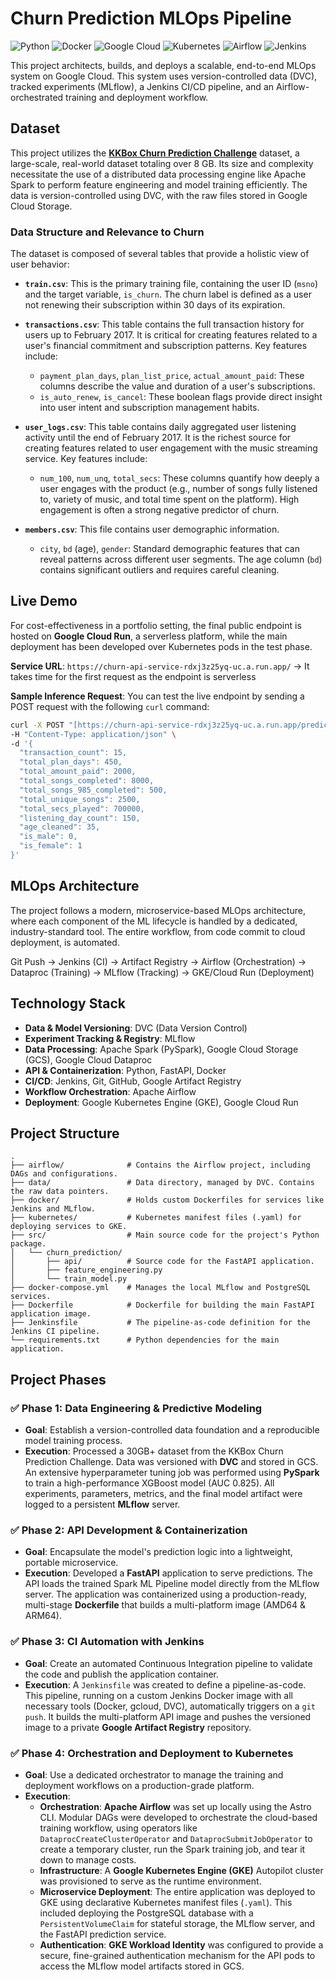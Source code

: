 # Churn Prediction MLOps Pipeline 

![Python](https://img.shields.io/badge/Python-3.10-blue)
![Docker](https://img.shields.io/badge/Docker-20.10-blue)
![Google Cloud](https://img.shields.io/badge/Google_Cloud-GCP-orange)
![Kubernetes](https://img.shields.io/badge/Kubernetes-GKE-blue)
![Airflow](https://img.shields.io/badge/Airflow-2.8-lightgrey)
![Jenkins](https://img.shields.io/badge/Jenkins-CI-red)

This project architects, builds, and deploys a scalable, end-to-end MLOps system on Google Cloud. This system uses version-controlled data (DVC), tracked experiments (MLflow), a Jenkins CI/CD pipeline, and an Airflow-orchestrated training and deployment workflow.

## Dataset

This project utilizes the [**KKBox Churn Prediction Challenge**](https://www.kaggle.com/c/kkbox-churn-prediction-challenge) dataset, a large-scale, real-world dataset totaling over 8 GB. Its size and complexity necessitate the use of a distributed data processing engine like Apache Spark to perform feature engineering and model training efficiently. The data is version-controlled using DVC, with the raw files stored in Google Cloud Storage.

### Data Structure and Relevance to Churn

The dataset is composed of several tables that provide a holistic view of user behavior:

* **`train.csv`**: This is the primary training file, containing the user ID (`msno`) and the target variable, `is_churn`. The churn label is defined as a user not renewing their subscription within 30 days of its expiration.

* **`transactions.csv`**: This table contains the full transaction history for users up to February 2017. It is critical for creating features related to a user's financial commitment and subscription patterns. Key features include:
    * `payment_plan_days`, `plan_list_price`, `actual_amount_paid`: These columns describe the value and duration of a user's subscriptions.
    * `is_auto_renew`, `is_cancel`: These boolean flags provide direct insight into user intent and subscription management habits.

* **`user_logs.csv`**: This table contains daily aggregated user listening activity until the end of February 2017. It is the richest source for creating features related to user engagement with the music streaming service. Key features include:
    * `num_100`, `num_unq`, `total_secs`: These columns quantify how deeply a user engages with the product (e.g., number of songs fully listened to, variety of music, and total time spent on the platform). High engagement is often a strong negative predictor of churn.

* **`members.csv`**: This file contains user demographic information.
    * `city`, `bd` (age), `gender`: Standard demographic features that can reveal patterns across different user segments. The age column (`bd`) contains significant outliers and requires careful cleaning.

## Live Demo

For cost-effectiveness in a portfolio setting, the final public endpoint is hosted on **Google Cloud Run**, a serverless platform, while the main deployment has been developed over Kubernetes pods in the test phase. 

**Service URL**: `https://churn-api-service-rdxj3z25yq-uc.a.run.app/` -> It takes time for the first request as the endpoint is serverless

**Sample Inference Request**:
You can test the live endpoint by sending a POST request with the following `curl` command:

```bash
curl -X POST "[https://churn-api-service-rdxj3z25yq-uc.a.run.app/predict](https://churn-api-service-rdxj3z25yq-uc.a.run.app/predict)" \
-H "Content-Type: application/json" \
-d '{
  "transaction_count": 15,
  "total_plan_days": 450,
  "total_amount_paid": 2000,
  "total_songs_completed": 8000,
  "total_songs_985_completed": 500,
  "total_unique_songs": 2500,
  "total_secs_played": 700000,
  "listening_day_count": 150,
  "age_cleaned": 35,
  "is_male": 0,
  "is_female": 1
}'
```

## MLOps Architecture

The project follows a modern, microservice-based MLOps architecture, where each component of the ML lifecycle is handled by a dedicated, industry-standard tool. The entire workflow, from code commit to cloud deployment, is automated.

Git Push -\> Jenkins (CI) -\> Artifact Registry -\> Airflow (Orchestration) -\> Dataproc (Training) -\> MLflow (Tracking) -\> GKE/Cloud Run (Deployment)

## Technology Stack

  * **Data & Model Versioning**: DVC (Data Version Control)
  * **Experiment Tracking & Registry**: MLflow
  * **Data Processing**: Apache Spark (PySpark), Google Cloud Storage (GCS), Google Cloud Dataproc
  * **API & Containerization**: Python, FastAPI, Docker
  * **CI/CD**: Jenkins, Git, GitHub, Google Artifact Registry
  * **Workflow Orchestration**: Apache Airflow
  * **Deployment**: Google Kubernetes Engine (GKE), Google Cloud Run

## Project Structure

```
.
├── airflow/              # Contains the Airflow project, including DAGs and configurations.
├── data/                 # Data directory, managed by DVC. Contains the raw data pointers.
├── docker/               # Holds custom Dockerfiles for services like Jenkins and MLflow.
├── kubernetes/           # Kubernetes manifest files (.yaml) for deploying services to GKE.
├── src/                  # Main source code for the project's Python package.
│   └── churn_prediction/
│       ├── api/          # Source code for the FastAPI application.
│       ├── feature_engineering.py
│       └── train_model.py
├── docker-compose.yml    # Manages the local MLflow and PostgreSQL services.
├── Dockerfile            # Dockerfile for building the main FastAPI application image.
├── Jenkinsfile           # The pipeline-as-code definition for the Jenkins CI pipeline.
└── requirements.txt      # Python dependencies for the main application.
```

## Project Phases

### ✅ Phase 1: Data Engineering & Predictive Modeling

  * **Goal**: Establish a version-controlled data foundation and a reproducible model training process.
  * **Execution**: Processed a 30GB+ dataset from the KKBox Churn Prediction Challenge. Data was versioned with **DVC** and stored in GCS. An extensive hyperparameter tuning job was performed using **PySpark** to train a high-performance XGBoost model (AUC 0.825). All experiments, parameters, metrics, and the final model artifact were logged to a persistent **MLflow** server.

### ✅ Phase 2: API Development & Containerization

  * **Goal**: Encapsulate the model's prediction logic into a lightweight, portable microservice.
  * **Execution**: Developed a **FastAPI** application to serve predictions. The API loads the trained Spark ML Pipeline model directly from the MLflow server. The application was containerized using a production-ready, multi-stage **Dockerfile** that builds a multi-platform image (AMD64 & ARM64).

### ✅ Phase 3: CI Automation with Jenkins

  * **Goal**: Create an automated Continuous Integration pipeline to validate the code and publish the application container.
  * **Execution**: A `Jenkinsfile` was created to define a pipeline-as-code. This pipeline, running on a custom Jenkins Docker image with all necessary tools (Docker, gcloud, DVC), automatically triggers on a `git push`. It builds the multi-platform API image and pushes the versioned image to a private **Google Artifact Registry** repository.

### ✅ Phase 4: Orchestration and Deployment to Kubernetes

  * **Goal**: Use a dedicated orchestrator to manage the training and deployment workflows on a production-grade platform.
  * **Execution**:
      * **Orchestration**: **Apache Airflow** was set up locally using the Astro CLI. Modular DAGs were developed to orchestrate the cloud-based training workflow, using operators like `DataprocCreateClusterOperator` and `DataprocSubmitJobOperator` to create a temporary cluster, run the Spark training job, and tear it down to manage costs.
      * **Infrastructure**: A **Google Kubernetes Engine (GKE)** Autopilot cluster was provisioned to serve as the runtime environment.
      * **Microservice Deployment**: The entire application was deployed to GKE using declarative Kubernetes manifest files (`.yaml`). This included deploying the PostgreSQL database with a `PersistentVolumeClaim` for stateful storage, the MLflow server, and the FastAPI prediction service.
      * **Authentication**: **GKE Workload Identity** was configured to provide a secure, fine-grained authentication mechanism for the API pods to access the MLflow model artifacts stored in GCS.


